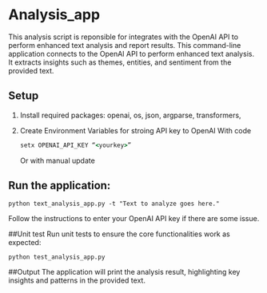# Analysis_app
This analysis script is reponsible for integrates with the OpenAI API to perform enhanced text analysis and report results.
This command-line application connects to the OpenAI API to perform enhanced text analysis. It extracts insights such as themes, entities, and sentiment from the provided text.

## Setup

1. Install required packages:
     openai,
     os,
     json,
     argparse,
     transformers,

3. Create Environment Variables for stroing API key to OpenAI
     With code
   ```cmd
   setx OPENAI_API_KEY “<yourkey>”
   ```

   Or with manual update
   
## Run the application:

```code in cmd
python text_analysis_app.py -t "Text to analyze goes here."
```
Follow the instructions to enter your OpenAI API key if there are some issue.

##Unit test
Run unit tests to ensure the core functionalities work as expected:

```
python test_analysis_app.py

```
##Output
The application will print the analysis result, highlighting key insights and patterns in the provided text.
